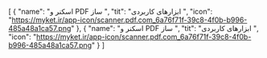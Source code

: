 [
  {
    "name": "اسکنر و PDF ساز ",
    "tit": "ابزارهای کاربردی ",
    "icon": "https://myket.ir/app-icon/scanner.pdf.com_6a76f71f-39c8-4f0b-b996-485a48a1ca57.png"
  },
{
    "name": "اسکنر و PDF ساز ",
    "tit": "ابزارهای کاربردی ",
    "icon": "https://myket.ir/app-icon/scanner.pdf.com_6a76f71f-39c8-4f0b-b996-485a48a1ca57.png"
  }
]
